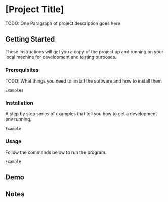 # [Project Title]

TODO: One Paragraph of project description goes here

## Getting Started

These instructions will get you a copy of the project up and running on your local machine for development and testing purposes.

### Prerequisites

TODO: What things you need to install the software and how to install them

```
Examples
```

### Installation

A step by step series of examples that tell you how to get a development env running.

```
Example
```

### Usage

Follow the commands below to run the program.

```
Example
```

## Demo

## Notes